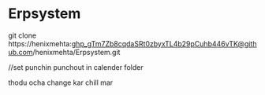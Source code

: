 # Erpsystem

git clone https://henixmehta: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@github.com/henixmehta/Erpsystem.git



//set punchin punchout in calender folder


thodu ocha change kar chill mar 